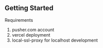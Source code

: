 ## Getting Started

Requirements

1. pusher.com account
2. vercel deployment
3. local-ssl-proxy for localhost development 